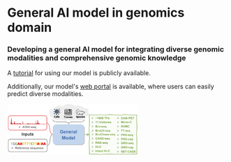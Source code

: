 # General AI model in genomics domain

### Developing a general AI model for integrating diverse genomic modalities and comprehensive genomic knowledge 



A [tutorial](https://epcotv2-tutorial.readthedocs.io/en/latest/) for using our model is publicly available. 

Additionally, our model's [web portal](https://huggingface.co/spaces/luosanj/EPCOTv2) is available, where users can easily predict diverse modalities.



<img
  src="Assets/overview.png"
  title=""
  style="display: inline-block; margin: 0 auto; max-width: 300px">
